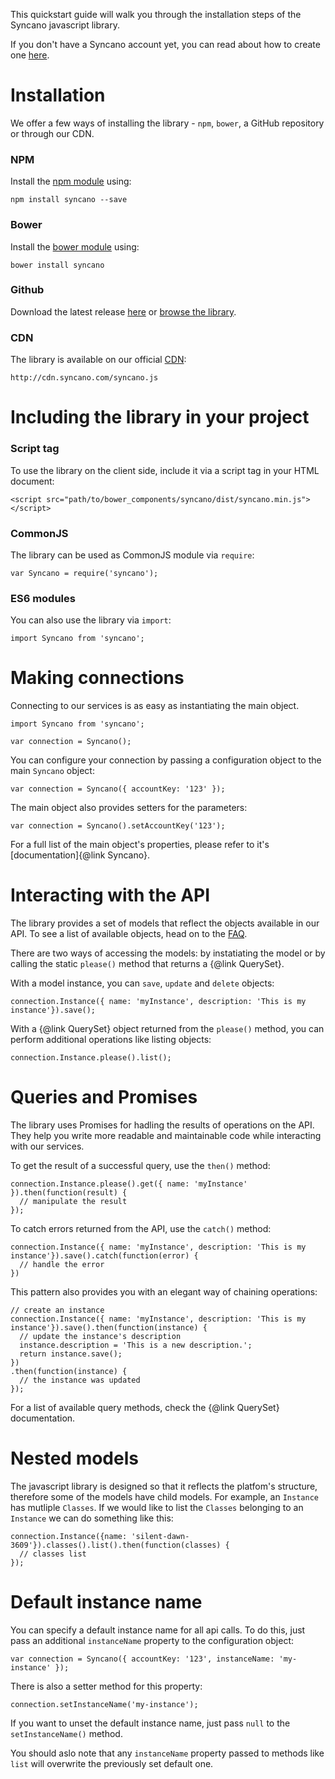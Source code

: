 This quickstart guide will walk you through the installation steps of the Syncano javascript library.

If you don't have a Syncano account yet, you can read about how to create one [here](http://docs.syncano.io/docs/getting-started-with-syncano).

# Installation

We offer a few ways of installing the library - `npm`, `bower`, a GitHub repository or through our CDN.

### NPM

Install the [npm module](https://www.npmjs.com/package/syncano) using:

`npm install syncano --save`

### Bower

Install the [bower module](https://www.bower.io/) using:

`bower install syncano`

### Github

Download the latest release [here](https://github.com/Syncano/syncano-js/releases) or [browse the library](https://github.com/Syncano/syncano-js).

### CDN

The library is available on our official [CDN](http://cdn.syncano.com/syncano.js):

`http://cdn.syncano.com/syncano.js`

# Including the library in your project

### Script tag

To use the library on the client side, include it via a script tag in your HTML document:

`<script src="path/to/bower_components/syncano/dist/syncano.min.js"></script>`

### CommonJS

The library can be used as CommonJS module via `require`:

`var Syncano = require('syncano');`

### ES6 modules

You can also use the library via `import`:

`import Syncano from 'syncano';`

# Making connections

Connecting to our services is as easy as instantiating the main object.

```
import Syncano from 'syncano';

var connection = Syncano();
```

You can configure your connection by passing a configuration object to the main `Syncano` object:

```
var connection = Syncano({ accountKey: '123' });
```

The main object also provides setters for the parameters:

```
var connection = Syncano().setAccountKey('123');
```

For a full list of the main object's properties, please refer to it's [documentation]{@link Syncano}.

# Interacting with the API

The library provides a set of models that reflect the objects available in our API. To see a list of available objects, head on to the [FAQ](http://docs.syncano.io/docs/faq/#section-what-is-an-instance-).

There are two ways of accessing the models: by instatiating the model or by calling the static `please()` method that returns a {@link QuerySet}.

With a model instance, you can `save`, `update` and `delete` objects:

```
connection.Instance({ name: 'myInstance', description: 'This is my instance'}).save();
```

With a {@link QuerySet} object returned from the `please()` method, you can perform additional operations like listing objects:

```
connection.Instance.please().list();
```

# Queries and Promises

The library uses Promises for hadling the results of operations on the API. They help you write more readable and maintainable code while interacting with our services.

To get the result of a successful query, use the `then()` method:

```
connection.Instance.please().get({ name: 'myInstance' }).then(function(result) {
  // manipulate the result
});
```

To catch errors returned from the API, use the `catch()` method:

```
connection.Instance({ name: 'myInstance', description: 'This is my instance'}).save().catch(function(error) {
  // handle the error
})
```

This pattern also provides you with an elegant way of chaining operations:

```
// create an instance
connection.Instance({ name: 'myInstance', description: 'This is my instance'}).save().then(function(instance) {
  // update the instance's description
  instance.description = 'This is a new description.';
  return instance.save();
})
.then(function(instance) {
  // the instance was updated
});

```

For a list of available query methods, check the {@link QuerySet} documentation.

# Nested models

The javascript library is designed so that it reflects the platfom's structure, therefore some of the models have child models. For example, an `Instance` has mutliple `Classes`. If we would like to list the `Classes` belonging to an `Instance` we can do something like this:

```
connection.Instance({name: 'silent-dawn-3609'}).classes().list().then(function(classes) {
  // classes list
});
```
# Default instance name

You can specify a default instance name for all api calls. To do this, just pass an additional `instanceName` property to the configuration object:

```
var connection = Syncano({ accountKey: '123', instanceName: 'my-instance' });
```

There is also a setter method for this property:

```
connection.setInstanceName('my-instance');
```

If you want to unset the default instance name, just pass `null` to the `setInstanceName()` method.

You should aslo note that any `instanceName` property passed to methods like `list` will overwrite the previously set default one.